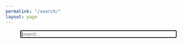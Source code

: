 ```yaml
---
permalink: "/search/"
layout: page
---
```


<!-- Html Elements for Search -->
<div id="search-container" style="text-align: center">
<input type="text" id="search-input" placeholder="search..." autofocus onfocus="this.select()" size=50>
<ul id="results-container"></ul>
</div>

<!-- Script pointing to search-script.js -->
<script src="/js/search-script.js" type="text/javascript"></script>

<!-- Configuration -->
<script>
SimpleJekyllSearch({
  searchInput: document.getElementById('search-input'),
  resultsContainer: document.getElementById('results-container'),
  json: '/search.json'
})
</script>
